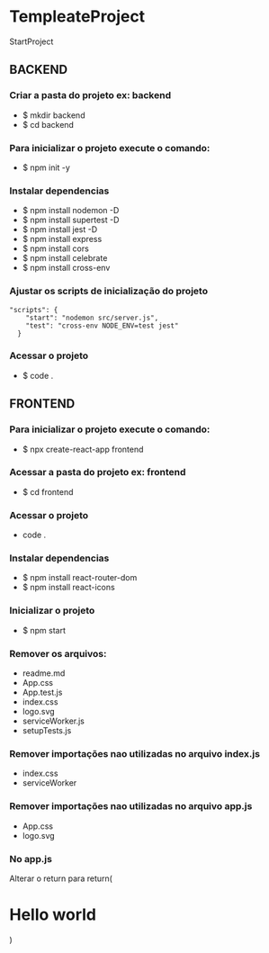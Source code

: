 # TempleateProject
StartProject

## BACKEND

### Criar a pasta do projeto ex: backend

- $ mkdir backend
- $ cd backend

### Para inicializar o projeto execute o comando:

- $ npm init -y

### Instalar dependencias

- $ npm install nodemon -D
- $ npm install supertest -D
- $ npm install jest -D
- $ npm install express
- $ npm install cors
- $ npm install celebrate
- $ npm install cross-env

### Ajustar os scripts de inicialização do projeto

    "scripts": {
        "start": "nodemon src/server.js",
        "test": "cross-env NODE_ENV=test jest"
      }

### Acessar o projeto

- $ code .

## FRONTEND

### Para inicializar o projeto execute o comando:

- $ npx create-react-app frontend

### Acessar a pasta do projeto ex: frontend

- $ cd frontend

### Acessar o projeto

- code .


### Instalar dependencias

- $ npm install react-router-dom
- $ npm install react-icons

### Inicializar o projeto

- $ npm start

### Remover os arquivos:

-  readme.md
-  App.css
-  App.test.js
-  index.css
-  logo.svg
-  serviceWorker.js
-  setupTests.js

### Remover importações nao utilizadas no arquivo index.js

-  index.css
-  serviceWorker
 
 
### Remover importações nao utilizadas no arquivo app.js
 
-  App.css
-  logo.svg

### No app.js
Alterar o return para  return( <h1>Hello world</h1>)
 
